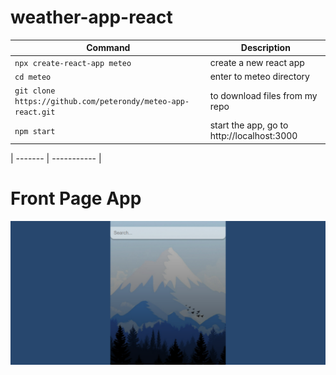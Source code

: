 # weather-app-react

| Command | Description |
| ------- | ----------- |
| `npx create-react-app meteo` | create a new react app |
| `cd meteo`                    | enter to meteo directory |
| `git clone https://github.com/peterondy/meteo-app-react.git`  | to download files from my repo |
| `npm start`                   | start the app, go to http://localhost:3000 |

| ------- | ----------- |

# Front Page App
![This is an image](/src/assets/front-page.png)




